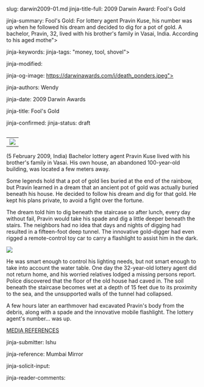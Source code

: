 slug: darwin2009-01.md
jinja-title-full: 2009 Darwin Award: Fool's Gold

jinja-summary: Fool's Gold: For lottery agent Pravin Kuse, his number was up when he followed his dream and decided to dig for a pot of gold. A bachelor, Pravin, 32, lived with his brother's family in Vasai, India. According to his aged mothe">

jinja-keywords:
jinja-tags: "money, tool, shovel">

jinja-modified:

jinja-og-image: https://darwinawards.com/i/death_ponders.jpeg">

jinja-authors: Wendy

jinja-date: 2009 Darwin Awards


jinja-title: Fool's Gold


jinja-confirmed:
jinja-status: draft

<TABLE border=0 align=right><TR><TD align=center>
<A href="/cgi/search.pl?keywords=category%3Dmoney&swishindex=stories.data&show_description=yes&maxdisplay=10&maxresults=50"><IMG src="/i/icon/money.jpg" border=0></A>

</TD></TR></TABLE>

<!-- medium edit 6 Feb 2009; previous tally 6.6 / 597 Votes -->
<!-- rewritten 28 October; previous tally 5.6 / 1529 votes (orig. story below)-->

(5 February 2009, India) Bachelor lottery agent Pravin Kuse lived with his
brother's family in Vasai. His own house, an abandoned 100-year-old
building, was located a few meters away.

Some legends hold that a pot of gold lies buried at the end of the rainbow,
but Pravin learned in a dream that an ancient pot of gold was actually
buried beneath his house. He decided to follow his dream and dig for that
gold. He kept his plans private, to avoid a fight over the fortune.

The dream told him to dig beneath the staircase so after lunch, every day
without fail, Pravin would take his spade and dig a little deeper beneath the
stairs.	 The neighbors had no idea that days and nights of digging had
resulted in a fifteen-foot deep tunnel.	 The innovative gold-digger had
even rigged a remote-control toy car to carry a flashlight to assist him in
the dark.

<P><IMG class="story_img_large" src="/i/art/buckley/Fools_Gold_200.jpg">

He was smart enough to control his lighting needs, but not smart enough to
take into account the water table. One day the 32-year-old lottery agent
did not return home, and his worried relatives lodged a missing persons
report.	 Police discovered that the floor of the old house had caved in.
The soil beneath the staircase becomes wet at a depth of 15 feet due to its
proximity to the sea, and the unsupported walls of the tunnel had
collapsed.

A few hours later an earthmover had excavated Pravin's body from the debris,
along with a spade and the innovative mobile flashlight. The lottery
agent's number... was up.

<!--

(5 February 2009, India) For lottery agent Pravin Kuse, his number was up when he followed his dream and decided to dig for a pot of gold. A bachelor, Kuse, 32, lived with his brother's family in Vasai, India. According to his aged mother, Kuse had learned in a dream that an ancient pot of gold was buried beneath his abandoned 100-year-old house, located a few meters from his current residence. He warned his mother not to tell anyone about the dream, fearing that it would result in a fight over the fortune.

Some legends hold that a pot of gold lies at the end of the rainbow. But Kuse's dream told him to dig beneath the staircase of the old house. After lunch, every day without fail, Kuse would take his spade and dig a few meters further beneath the stairs.. This innovative gold-digger had even purchased a toy car and attached a flashlight to it to assist him while digging in the dark. The neighbors had no idea that days and nights of digging had resulted in a 15-foot deep tunnel.

One day Kuse did not return home. His worried relatives lodged a missing persons complaint and police were dispatched to the old house. Within a few hours, an earthmover had excavated Kuse's body from the debris. At a depth of 15 feet, the soil becomes moist due to its proximity to the sea. and it was determined that the floor of the house had caved in over Kuse. Authorities registered a case of accidental death and recovered the spade and the innovative mobile flashlight from the site.

In searching for a pot of gold, Kuse may not have had the luck of the Irish, but he does have the distinction of winning a Darwin Award.

- - -

NOTE: If you're going to search for a pot of gold, 'tis better to follow a legend than a dream. Irish folklore holds that a leprechaun keeps his fortune in a pot of gold and must give it anyone who follows the correct procedure. If you are feeling lucky, here's how to get it:

** Listen for the sound of a hammer. Leprechauns often keep busy by making a shoe for an elf.

** Sneak up on the leprechaun. He will be absorbed in his work and will not hear you.

** Hold on to the leprechaun, hold tight and don't let go.

** Keep your eyes on the leprechaun. He will do anything to get you to look away for a second, and if you do, he will disappear into the mist.

** Threaten him if he resists telling you where his pot of gold is hiding.

** Make the leprechaun take you to his pot of gold. You will find it at the end of the rainbow.

-->

<A href="http://darwinawards.com/slush/200902/pending20090208-061142.html">MEDIA REFERENCES</A>

jinja-submitter: Ishu

jinja-reference: Mumbai Mirror

jinja-solicit-input:

jinja-reader-comments:



<!--#include file=nav_2009.html -->


